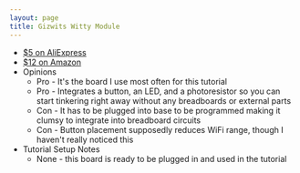 ```yaml
---
layout: page
title: Gizwits Witty Module
---
```


  * [$5 on AliExpress](http://www.aliexpress.com/item/10PCS-LOT-ESP8266-serial-WIFI-model-ESP-14-Authenticity-Guaranteed/32592556329.html)
  * [$12 on Amazon](https://www.amazon.com/Wangdd22-ESP8266-Development-ESP-12F-nodemcu/dp/B01EJ734CA)
  * Opinions
    * Pro - It's the board I use most often for this tutorial
    * Pro - Integrates a button, an LED, and a photoresistor so you can start tinkering right away without any breadboards or external parts
    * Con - It has to be plugged into base to be programmed making it clumsy to integrate into breadboard circuits
    * Con - Button placement supposedly reduces WiFi range, though I haven't really noticed this
  * Tutorial Setup Notes
    * None - this board is ready to be plugged in and used in the tutorial
